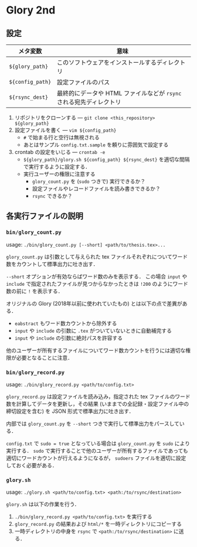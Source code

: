 # Glory 2nd

## 設定

|メタ変数|意味|
|---|---|
|`${glory_path}`|このソフトウェアをインストールするディレクトリ|
|`${config_path}`|設定ファイルのパス|
|`${rsync_dest}`|最終的にデータや HTML ファイルなどが `rsync` される宛先ディレクトリ|

1. リポジトリをクローンする &mdash; `git clone <this_repository> ${glory_path}`
1. 設定ファイルを書く &mdash; `vim ${config_path}`
    - `#` で始まる行と空行は無視される
    - あとはサンプル `config.txt.sample` を頼りに雰囲気で設定する
1. crontab の設定をいじる &mdash; `crontab -e`
    - `${glory_path}/glory.sh ${config_path} ${rsync_dest}` を適切な間隔で実行するように設定する．
    - 実行ユーザーの権限に注意する
        - `glory_count.py` を (`sudo` つきで) 実行できるか？
        - 設定ファイルやレコードファイルを読み書きできるか？
        - `rsync` できるか？

## 各実行ファイルの説明

### `bin/glory_count.py`

usage: `./bin/glory_count.py [--short] <path/to/thesis.tex>...`

`glory_count.py` は引数として与えられた tex ファイルそれぞれについてワード数をカウントして標準出力に吐き出す．

`--short` オプションが有効ならばワード数のみを表示する．
この場合 `input` や `include` で指定されたファイルが見つからなかったときは `!200` のようにワード数の前に `!` を表示する．

オリジナルの Glory (2018年以前に使われていたもの) とは以下の点で差異がある．

- `eabstract` もワード数カウントから除外する
- `input` や `include` の引数に `.tex` がついていないときに自動補完する
- `input` や `include` の引数に絶対パスを許容する

他のユーザーが所有するファイルについてワード数カウントを行うには適切な権限が必要となることに注意．

### `bin/glory_record.py`

usage: `./bin/glory_record.py <path/to/config.txt>`

`glory_record.py` は設定ファイルを読み込み，指定された tex ファイルのワード数を計算してデータを更新し，その結果 (いままでの全記録・設定ファイル中の締切設定を含む) を JSON 形式で標準出力に吐き出す．

内部では `glory_count.py` を `--short` つきで実行して標準出力をパースしている．

`config.txt` で `sudo = true` となっている場合は `glory_count.py` を `sudo` により実行する．
`sudo` で実行することで他のユーザーが所有するファイルであっても適切にワードカウントが行えるようになるが， `sudoers` ファイルを適切に設定しておく必要がある．

### `glory.sh`

usage: `./glory.sh <path/to/config.txt> <path:/to/rsync/destination>`

`glory.sh` は以下の作業を行う．

1. `./bin/glory_record.py <path/to/config.txt>` を実行する
1. `glory_record.py` の結果および `html/*` を一時ディレクトリにコピーする
1. 一時ディレクトリの中身を `rsync` で `<path:/to/rsync/destination>` に送る．

